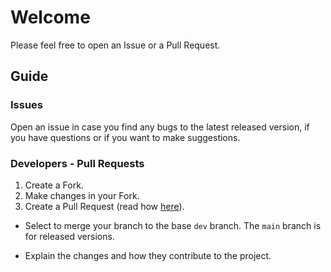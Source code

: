 # Welcome

Please feel free to open an Issue or a Pull Request.

## Guide

### Issues

Open an issue in case you find any bugs to the latest released version, if you have questions or if you want to make suggestions.

### Developers - Pull Requests

1) Create a Fork.
2) Make changes in your Fork.
3) Create a Pull Request (read how 
[here](https://docs.github.com/en/pull-requests/collaborating-with-pull-requests/proposing-changes-to-your-work-with-pull-requests/creating-a-pull-request-from-a-fork)). 

* Select to merge your branch to the base `dev` branch. The `main` branch is for released versions.
   
* Explain the changes and how they contribute to the project.